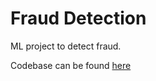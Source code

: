 # Fraud Detection

ML project to detect fraud.

Codebase can be found [here](https://github.com/sdutta1992/fraud_detection)

